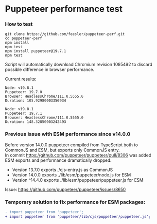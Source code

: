 # Puppeteer performance test

### How to test
```
git clone https://github.com/feesler/puppeteer-perf.git
cd puppeteer-perf
npm install
npm test
npm install puppeteer@19.7.1
npm test
```
Script will automatically download Chromium revision 1095492 to discard possible difference in browser performance.

Current results:
```
Node: v19.8.1
Puppeteer: 19.7.0
Browser: HeadlessChrome/111.0.5555.0
Duration: 105.92980003356934

Node: v19.8.1
Puppeteer: 19.7.1
Browser: HeadlessChrome/111.0.5555.0
Duration: 148.32850003242493
```


### Previous issue with ESM performance since v14.0.0
Before version 14.0.0 puppeteer compiled from TypeScript both to CommonJS and ESM, but exports only CommonJS entry. <br/>
In commit https://github.com/puppeteer/puppeteer/pull/8306  was added ESM exports and performance dramatically dropped.<br/>
- Version 13.7.0 exports ./cjs-entry.js as CommonJS  <br />
- Version 14.0.0 exports ./lib/esm/puppeteer/node.js for ESM  <br />
- Version ^14.4.0 exports ./lib/esm/puppeteer/puppeteer.js for ESM  <br />

Issue: https://github.com/puppeteer/puppeteer/issues/8650


### Temporary solution to fix performance for ESM packages:
```diff
- import puppeteer from 'puppeteer';
+ import puppeteer from 'puppeteer/lib/cjs/puppeteer/puppeteer.js';
```
